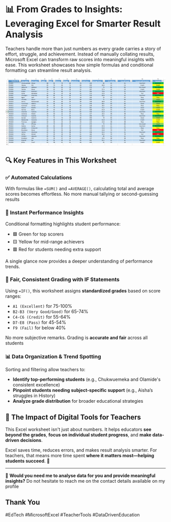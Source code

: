 # 📊 From Grades to Insights: Leveraging Excel for Smarter Result Analysis

Teachers handle more than just numbers as every grade carries a story of effort, struggle, and achievement. 
Instead of manually collating results, Microsoft Excel can transform raw scores into meaningful insights with ease. 
This worksheet showcases how simple formulas and conditional formatting can streamline result analysis.

![IFStatement](IFstatement.png)

## 🔍 Key Features in This Worksheet

### ✅ **Automated Calculations**
With formulas like `=SUM()` and `=AVERAGE()`, calculating total and average scores becomes effortless. No more manual tallying or second-guessing results

### 🎨 **Instant Performance Insights**
Conditional formatting highlights student performance:  
- 🟩 Green for top scorers  
- 🟨 Yellow for mid-range achievers  
- 🟥 Red for students needing extra support  

A single glance now provides a deeper understanding of performance trends.

### 🏅 **Fair, Consistent Grading with IF Statements**
Using `=IF()`, this worksheet assigns **standardized grades** based on score ranges:
- `A1 (Excellent)` for 75-100%
- `B2-B3 (Very Good/Good)` for 65-74%
- `C4-C6 (Credit)` for 55-64%
- `D7-E8 (Pass)` for 45-54%
- `F9 (Fail)` for below 40%

No more subjective remarks. Grading is **accurate and fair** across all students

### 📊 **Data Organization & Trend Spotting**
Sorting and filtering allow teachers to:
- **Identify top-performing students** (e.g., Chukwuemeka and Olamide's consistent excellence)  
- **Pinpoint students needing subject-specific support** (e.g., Aisha’s struggles in History)  
- **Analyze grade distribution** for broader educational strategies  

## 🚀 **The Impact of Digital Tools for Teachers**
This Excel worksheet isn't just about numbers. It helps educators **see beyond the grades**, **focus on individual student progress**, and **make data-driven decisions**.

Excel saves time, reduces errors, and makes result analysis smarter. For teachers, that means more time spent **where it matters most—helping students succeed**. 🎯

---

🔗 **Would you need me to analyse data for you and provide meaningful insights?** 
Do not hesitate to reach me on the contact details available on my profile


## Thank You

#EdTech #MicrosoftExcel #TeacherTools #DataDrivenEducation


